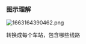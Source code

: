 ### 图示理解
![1663164390462.png](https://oss.zaqbest.com/images/2022/09/14/6321dfe836c64.png)

转换成每个车站，包含哪些线路
